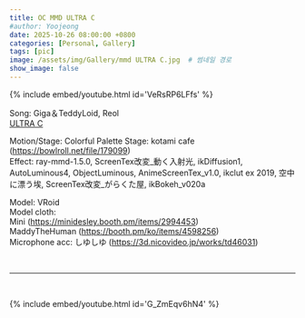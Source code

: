 ```yaml
---
title: OC MMD ULTRA C
#author: Yoojeong
date: 2025-10-26 08:00:00 +0800
categories: [Personal, Gallery]
tags: [pic]
image: /assets/img/Gallery/mmd ULTRA C.jpg  # 썸네일 경로
show_image: false
---
```


{% include embed/youtube.html id='VeRsRP6LFfs' %}  


Song: Giga＆TeddyLoid, Reol  
[ULTRA C](https://youtu.be/7WryveKlyX8?si=SwlSaNlmiWHBqRWF)  


Motion/Stage: Colorful Palette
Stage: kotami cafe (https://bowlroll.net/file/179099)  
Effect: ray-mmd-1.5.0, ScreenTex改変_動く入射光, ikDiffusion1, AutoLuminous4, ObjectLuminous, AnimeScreenTex_v1.0, ikclut ex 2019, 空中に漂う埃, ScreenTex改変_がらくた屋, ikBokeh_v020a

Model: VRoid  
Model cloth:     
Mini (https://minidesley.booth.pm/items/2994453)  
MaddyTheHuman (https://booth.pm/ko/items/4598256)  
Microphone acc: しゆしゆ (https://3d.nicovideo.jp/works/td46031)  

<br>

---

<br>

{% include embed/youtube.html id='G_ZmEqv6hN4' %}

